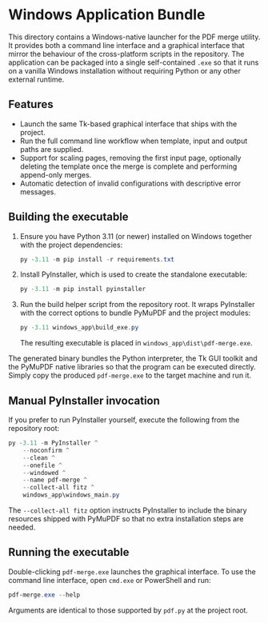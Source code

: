 # Windows Application Bundle

This directory contains a Windows-native launcher for the PDF merge utility.
It provides both a command line interface and a graphical interface that mirror
the behaviour of the cross-platform scripts in the repository.  The application
can be packaged into a single self-contained `.exe` so that it runs on a vanilla
Windows installation without requiring Python or any other external runtime.

## Features

* Launch the same Tk-based graphical interface that ships with the project.
* Run the full command line workflow when template, input and output paths are
  supplied.
* Support for scaling pages, removing the first input page, optionally deleting
  the template once the merge is complete and performing append-only merges.
* Automatic detection of invalid configurations with descriptive error
  messages.

## Building the executable

1. Ensure you have Python 3.11 (or newer) installed on Windows together with
   the project dependencies:

   ```powershell
   py -3.11 -m pip install -r requirements.txt
   ```

2. Install PyInstaller, which is used to create the standalone executable:

   ```powershell
   py -3.11 -m pip install pyinstaller
   ```

3. Run the build helper script from the repository root.  It wraps PyInstaller
   with the correct options to bundle PyMuPDF and the project modules:

   ```powershell
   py -3.11 windows_app\build_exe.py
   ```

   The resulting executable is placed in `windows_app\dist\pdf-merge.exe`.

The generated binary bundles the Python interpreter, the Tk GUI toolkit and the
PyMuPDF native libraries so that the program can be executed directly.  Simply
copy the produced `pdf-merge.exe` to the target machine and run it.

## Manual PyInstaller invocation

If you prefer to run PyInstaller yourself, execute the following from the
repository root:

```powershell
py -3.11 -m PyInstaller ^
    --noconfirm ^
    --clean ^
    --onefile ^
    --windowed ^
    --name pdf-merge ^
    --collect-all fitz ^
    windows_app\windows_main.py
```

The `--collect-all fitz` option instructs PyInstaller to include the binary
resources shipped with PyMuPDF so that no extra installation steps are needed.

## Running the executable

Double-clicking `pdf-merge.exe` launches the graphical interface.  To use the
command line interface, open `cmd.exe` or PowerShell and run:

```powershell
pdf-merge.exe --help
```

Arguments are identical to those supported by `pdf.py` at the project root.
